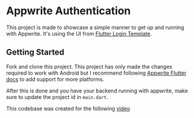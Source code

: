# Appwrite Authentication

This project is made to showcase a simple manner to get up and running with Appwrite. It's using the UI from [Flutter Login Template](https://github.com/Robert-Brunhage-Organization/flutter_login_template).

## Getting Started

Fork and clone this project. This project has only made the changes required to work with Android but I recommend following [Appwrite Flutter docs](https://appwrite.io/docs/getting-started-for-flutter) to add support for more platforms.

After this is done and you have your backend running with appwrite, make sure to update the project id in `main.dart`.

This codebase was created for the following [video](https://youtu.be/2d6evFfOX5Q)
